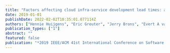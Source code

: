 ```yaml
---
title: "Factors affecting cloud infra-service development lead times: a case study at ING"
date: 2019-01-01
publishDate: 2022-02-02T10:35:01.077114Z
authors: ["Hennie Huijgens", "Eric Greuter", "Jerry Brons", "Evert A van Doorn", "Ioannis Papadopoulos", "Francisco Morales Martinez", "Mauricio Aniche", "Otto Visser", "Arie van Deursen"]
publication_types: ["1"]
abstract: ""
featured: false
publication: "*2019 IEEE/ACM 41st International Conference on Software Engineering: Software Engineering in Practice (ICSE-SEIP)*"
---
```


